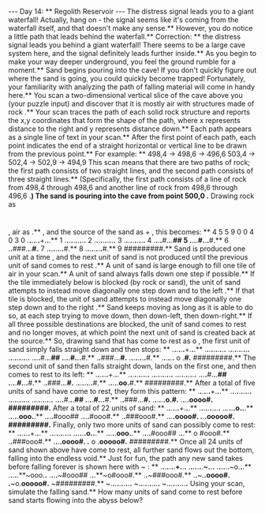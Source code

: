 --- Day 14: ** Regolith Reservoir ---
The distress signal leads you to a giant waterfall! Actually, hang on - the signal seems like it's coming from the waterfall itself, and that doesn't make any sense.** However, you do notice a little path that leads
behind
the waterfall.**
Correction: ** the distress signal leads you behind a giant waterfall! There seems to be a large cave system here, and the signal definitely leads further inside.**
As you begin to make your way deeper underground, you feel the ground rumble for a moment.** Sand begins pouring into the cave! If you don't quickly figure out where the sand is going, you could quickly become trapped!
Fortunately, your
familiarity
with analyzing the path of falling material will come in handy here.** You scan a two-dimensional vertical slice of the cave above you (your puzzle input) and discover that it is mostly
air
with structures made of
rock
.**
Your scan traces the path of each solid rock structure and reports the
x,y
coordinates that form the shape of the path, where
x
represents distance to the right and
y
represents distance down.** Each path appears as a single line of text in your scan.** After the first point of each path, each point indicates the end of a straight horizontal or vertical line to be drawn from the previous point.** For example: **
498,4 -> 498,6 -> 496,6
503,4 -> 502,4 -> 502,9 -> 494,9
This scan means that there are two paths of rock; the first path consists of two straight lines, and the second path consists of three straight lines.** (Specifically, the first path consists of a line of rock from
498,4
through
498,6
and another line of rock from
498,6
through
496,6
.**)
The sand is pouring into the cave from point
500,0
.**
Drawing rock as
#
, air as
.**
, and the source of the sand as
+
, this becomes: **
4     5  5
  9     0  0
  4     0  3
0 .**.**.**.**.**.**+.**.**.**
1 .**.**.**.**.**.**.**.**.**.**
2 .**.**.**.**.**.**.**.**.**.**
3 .**.**.**.**.**.**.**.**.**.**
4 .**.**.**.**#.**.**.**##
5 .**.**.**.**#.**.**.**#.**
6 .**.**###.**.**.**#.**
7 .**.**.**.**.**.**.**.**#.**
8 .**.**.**.**.**.**.**.**#.**
9 #########.**
Sand is produced
one unit at a time
, and the next unit of sand is not produced until the previous unit of sand
comes to rest
.** A unit of sand is large enough to fill one tile of air in your scan.**
A unit of sand always falls
down one step
if possible.** If the tile immediately below is blocked (by rock or sand), the unit of sand attempts to instead move diagonally
one step down and to the left
.** If that tile is blocked, the unit of sand attempts to instead move diagonally
one step down and to the right
.** Sand keeps moving as long as it is able to do so, at each step trying to move down, then down-left, then down-right.** If all three possible destinations are blocked, the unit of sand
comes to rest
and no longer moves, at which point the next unit of sand is created back at the source.**
So, drawing sand that has come to rest as
o
, the first unit of sand simply falls straight down and then stops: **
.**.**.**.**.**.**+.**.**.**
.**.**.**.**.**.**.**.**.**.**
.**.**.**.**.**.**.**.**.**.**
.**.**.**.**.**.**.**.**.**.**
.**.**.**.**#.**.**.**##
.**.**.**.**#.**.**.**#.**
.**.**###.**.**.**#.**
.**.**.**.**.**.**.**.**#.**
.**.**.**.**.**.**
o
.**#.**
#########.**
The second unit of sand then falls straight down, lands on the first one, and then comes to rest to its left: **
.**.**.**.**.**.**+.**.**.**
.**.**.**.**.**.**.**.**.**.**
.**.**.**.**.**.**.**.**.**.**
.**.**.**.**.**.**.**.**.**.**
.**.**.**.**#.**.**.**##
.**.**.**.**#.**.**.**#.**
.**.**###.**.**.**#.**
.**.**.**.**.**.**.**.**#.**
.**.**.**.**.**oo.**#.**
#########.**
After a total of five units of sand have come to rest, they form this pattern: **
.**.**.**.**.**.**+.**.**.**
.**.**.**.**.**.**.**.**.**.**
.**.**.**.**.**.**.**.**.**.**
.**.**.**.**.**.**.**.**.**.**
.**.**.**.**#.**.**.**##
.**.**.**.**#.**.**.**#.**
.**.**###.**.**.**#.**
.**.**.**.**.**.**o.**#.**
.**.**.**.**oooo#.**
#########.**
After a total of 22 units of sand: **
.**.**.**.**.**.**+.**.**.**
.**.**.**.**.**.**.**.**.**.**
.**.**.**.**.**.**o.**.**.**
.**.**.**.**.**ooo.**.**
.**.**.**.**#ooo##
.**.**.**.**#ooo#.**
.**.**###ooo#.**
.**.**.**.**oooo#.**
.**.**.**ooooo#.**
#########.**
Finally, only two more units of sand can possibly come to rest: **
.**.**.**.**.**.**+.**.**.**
.**.**.**.**.**.**.**.**.**.**
.**.**.**.**.**.**o.**.**.**
.**.**.**.**.**ooo.**.**
.**.**.**.**#ooo##
.**.**.**
o
#ooo#.**
.**.**###ooo#.**
.**.**.**.**oooo#.**
.**
o
.**ooooo#.**
#########.**
Once all
24
units of sand shown above have come to rest, all further sand flows out the bottom, falling into the endless void.** Just for fun, the path any new sand takes before falling forever is shown here with
~
: **
.**.**.**.**.**.**.**+.**.**.**
.**.**.**.**.**.**.**~.**.**.**
.**.**.**.**.**.**~o.**.**.**
.**.**.**.**.**~ooo.**.**
.**.**.**.**~#ooo##
.**.**.**~o#ooo#.**
.**.**~###ooo#.**
.**.**~.**.**oooo#.**
.**~o.**ooooo#.**
~#########.**
~.**.**.**.**.**.**.**.**.**.**
~.**.**.**.**.**.**.**.**.**.**
~.**.**.**.**.**.**.**.**.**.**
Using your scan, simulate the falling sand.**
How many units of sand come to rest before sand starts flowing into the abyss below?